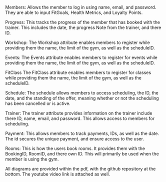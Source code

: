 Members:
Allows the member to log in using name, email, and password. They are able to input FitGoals, Health Metrics, and Loyalty Points.

Progress: 
This tracks the progress of the member that has booked with the trainer. This includes the date, the progress Note from the trainer, and there ID.

Workshop:
The Workshop attribute enables members to register while providing them the name, the limit of the gym, as well as the scheduleID.

Events:
The Events attribute enables members to register for events while providing them the name, the limit of the gym, as well as the scheduleID.

FitClass
The FitClass attribute enables members to register for classes while providing them the name, the limit of the gym, as well as the scheduleID.

Schedule:
The schedule allows members to access scheduling, the ID, the date, and the standing of the offer, meaning whether or not the scheduling has been cancelled or is active.

Trainer:
The trainer attribute provides information on the trainer include there ID, name, email, and password. This allows access to members for scheduling.

Payment:
This allows members to track payments, IDs, as well as the date. The id secures the unique payment, and ensure access to the user.

Rooms:
This is how the users book rooms. It provides them with the BookingID, RoomID, and there own ID. This will primarily be used when the member is using the gym.

All diagrams are provided within the pdf, with the github repository at the bottom. The youtube video link is attached as well.
